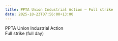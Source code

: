 ```yaml
---
title: PPTA Union Industrial Action – Full strike
date: 2025-10-23T07:56:00+13:00
---
```

PPTA Union Industrial Action   
Full strike (full day)
